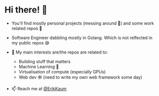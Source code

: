 # Hi there! 👋

- You'll find mostly personal projects (messing around 🚀) and some work related repos 👷
- Software Engineer dabbling mostly in Golang. Which is not relfected in my public repos 😅
- 👀 My main interests are/the repos are related to:
  - Building stuff that matters
  - Machine Learning 🎰
  - Virtualisation of compute (especially GPUs)
  - Web dev 🕸️ (need to write my own web framework some day)

- 📫 Reach me at [@ErikKaum](https://twitter.com/ErikKaum)


<!---
ErikKaum/ErikKaum is a ✨ special ✨ repository because its `README.md` (this file) appears on your GitHub profile.
You can click the Preview link to take a look at your changes.
--->
